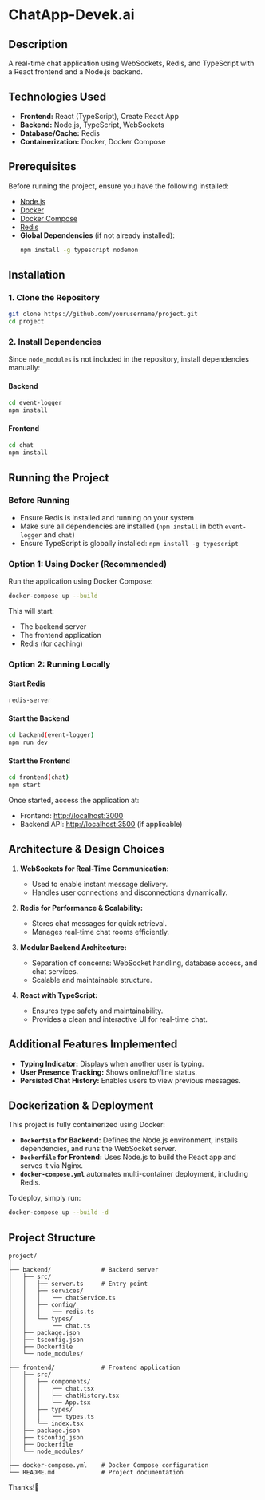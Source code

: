 # ChatApp-Devek.ai

## Description

A real-time chat application using WebSockets, Redis, and TypeScript with a React frontend and a Node.js backend.

## Technologies Used

- **Frontend:** React (TypeScript), Create React App
- **Backend:** Node.js, TypeScript, WebSockets
- **Database/Cache:** Redis
- **Containerization:** Docker, Docker Compose

## Prerequisites

Before running the project, ensure you have the following installed:

- [Node.js](https://nodejs.org/)
- [Docker](https://www.docker.com/)
- [Docker Compose](https://docs.docker.com/compose/install/)
- [Redis](https://redis.io/docs/getting-started/installation/)
- **Global Dependencies** (if not already installed):
  ```sh
  npm install -g typescript nodemon
  ```

## Installation

### 1. Clone the Repository

```sh
git clone https://github.com/yourusername/project.git
cd project
```

### 2. Install Dependencies

Since `node_modules` is not included in the repository, install dependencies manually:

#### Backend

```sh
cd event-logger
npm install
```

#### Frontend

```sh
cd chat
npm install
```

## Running the Project

### Before Running

- Ensure Redis is installed and running on your system
- Make sure all dependencies are installed (`npm install` in both `event-logger` and `chat`)
- Ensure TypeScript is globally installed: `npm install -g typescript`

### Option 1: Using Docker (Recommended)

Run the application using Docker Compose:

```sh
docker-compose up --build
```

This will start:

- The backend server
- The frontend application
- Redis (for caching)

### Option 2: Running Locally

#### Start Redis

```sh
redis-server
```

#### Start the Backend

```sh
cd backend(event-logger)
npm run dev
```

#### Start the Frontend

```sh
cd frontend(chat)
npm start
```

Once started, access the application at:

- Frontend: [http://localhost:3000](http://localhost:3000)
- Backend API: [http://localhost:3500](http://localhost:3500) (if applicable)

## Architecture & Design Choices

1. **WebSockets for Real-Time Communication:**
   - Used to enable instant message delivery.
   - Handles user connections and disconnections dynamically.

2. **Redis for Performance & Scalability:**
   - Stores chat messages for quick retrieval.
   - Manages real-time chat rooms efficiently.

3. **Modular Backend Architecture:**
   - Separation of concerns: WebSocket handling, database access, and chat services.
   - Scalable and maintainable structure.

4. **React with TypeScript:**
   - Ensures type safety and maintainability.
   - Provides a clean and interactive UI for real-time chat.

## Additional Features Implemented

- **Typing Indicator:** Displays when another user is typing.
- **User Presence Tracking:** Shows online/offline status.
- **Persisted Chat History:** Enables users to view previous messages.

## Dockerization & Deployment

This project is fully containerized using Docker:

- **`Dockerfile` for Backend:** Defines the Node.js environment, installs dependencies, and runs the WebSocket server.
- **`Dockerfile` for Frontend:** Uses Node.js to build the React app and serves it via Nginx.
- **`docker-compose.yml`** automates multi-container deployment, including Redis.

To deploy, simply run:

```sh
docker-compose up --build -d
```

## Project Structure

```
project/
│
├── backend/              # Backend server
│   ├── src/
│   │   ├── server.ts     # Entry point
│   │   ├── services/
│   │   │   └── chatService.ts
│   │   ├── config/
│   │   │   └── redis.ts
│   │   └── types/
│   │       └── chat.ts
│   ├── package.json
│   ├── tsconfig.json
│   ├── Dockerfile
│   └── node_modules/
│
├── frontend/             # Frontend application
│   ├── src/
│   │   ├── components/
│   │   │   ├── chat.tsx
│   │   │   ├── chatHistory.tsx
│   │   │   └── App.tsx
│   │   ├── types/
│   │   │   └── types.ts
│   │   └── index.tsx
│   ├── package.json
│   ├── tsconfig.json
│   ├── Dockerfile
│   └── node_modules/
│
├── docker-compose.yml    # Docker Compose configuration
└── README.md             # Project documentation
```

Thanks!🚀



